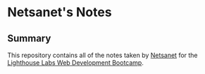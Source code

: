 # Netsanet's Notes

## Summary

 This repository contains all of the notes taken by [Netsanet](https://github.com/netsiemmanuel) for the [Lighthouse Labs Web Development Bootcamp](https://lighthouselabs.com).
